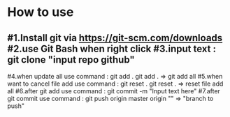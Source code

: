 # How to use

#1.Install git via https://git-scm.com/downloads
#2.use Git Bash when right click
#3.input text : git clone "input repo github"
-----------------------------------------------
#4.when update all use command : git add .
git add . => git add all
#5.when want to cancel file add use command : git reset .
git reset . => reset file add all
#6.after git add use command : git commit -m "Input text here"
#7.after git commit use command : git push origin master
origin "" => "branch to push"
